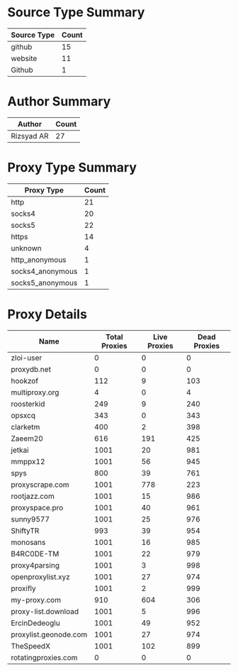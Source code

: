 # Source Type Summary

| Source Type | Count |
|-------------|-------|
| github | 15 |
| website | 11 |
| Github | 1 |


# Author Summary

| Author | Count |
|--------|-------|
| Rizsyad AR | 27 |


# Proxy Type Summary

| Proxy Type | Count |
|------------|-------|
| http | 21 |
| socks4 | 20 |
| socks5 | 22 |
| https | 14 |
| unknown | 4 |
| http_anonymous | 1 |
| socks4_anonymous | 1 |
| socks5_anonymous | 1 |


# Proxy Details

| Name | Total Proxies | Live Proxies | Dead Proxies |
|------|---------------|--------------|---------------|
| zloi-user | 0 | 0 | 0 |
| proxydb.net | 0 | 0 | 0 |
| hookzof | 112 | 9 | 103 |
| multiproxy.org | 4 | 0 | 4 |
| roosterkid | 249 | 9 | 240 |
| opsxcq | 343 | 0 | 343 |
| clarketm | 400 | 2 | 398 |
| Zaeem20 | 616 | 191 | 425 |
| jetkai | 1001 | 20 | 981 |
| mmppx12 | 1001 | 56 | 945 |
| spys | 800 | 39 | 761 |
| proxyscrape.com | 1001 | 778 | 223 |
| rootjazz.com | 1001 | 15 | 986 |
| proxyspace.pro | 1001 | 40 | 961 |
| sunny9577 | 1001 | 25 | 976 |
| ShiftyTR | 993 | 39 | 954 |
| monosans | 1001 | 16 | 985 |
| B4RC0DE-TM | 1001 | 22 | 979 |
| proxy4parsing | 1001 | 3 | 998 |
| openproxylist.xyz | 1001 | 27 | 974 |
| proxifly | 1001 | 2 | 999 |
| my-proxy.com | 910 | 604 | 306 |
| proxy-list.download | 1001 | 5 | 996 |
| ErcinDedeoglu | 1001 | 49 | 952 |
| proxylist.geonode.com | 1001 | 27 | 974 |
| TheSpeedX | 1001 | 102 | 899 |
| rotatingproxies.com | 0 | 0 | 0 |
